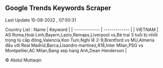 

## Google Trends Keywords Scraper 
 
Last Update 15-08-2022 , 07:50:31

Country List :
 Name  | Keyword |
| ------------- | ------------- |
| VIETNAM | AS Roma,Hoài Linh,Bayern,Lazio,Remaps,Liverpool vs,Bé trai 3 tuổi bị nhốt trong tủ cấp đông,Valencia,Kon Tum,Nghỉ lễ 2-9,Brentford vs MU,Almería đấu với Real Madrid,Barca,Lisandro martínez,R18,Inter Milan,PSG vs Montpellier,AC Milan,Bang xep hang Anh,Dean Henderson |



© Abdul Muttaqin 
